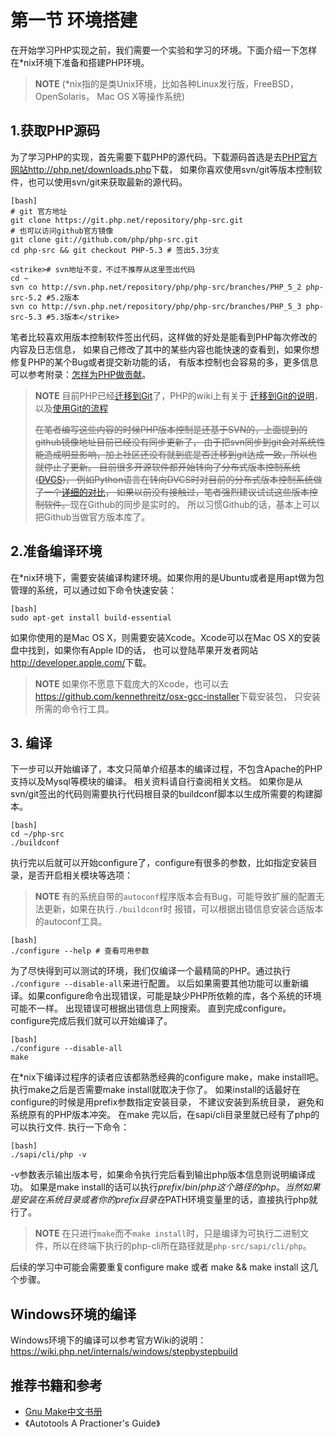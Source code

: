 # 第一节 环境搭建

在开始学习PHP实现之前，我们需要一个实验和学习的环境。下面介绍一下怎样在\*nix环境下准备和搭建PHP环境。

>**NOTE**
>(\*nix指的是类Unix环境，比如各种Linux发行版，FreeBSD， OpenSolaris， Mac OS X等操作系统)

## 1.获取PHP源码
为了学习PHP的实现，首先需要下载PHP的源代码。下载源码首选是去[PHP官方网站http://php.net/downloads.php](http://php.net/downloads.php)下载，
如果你喜欢使用svn/git等版本控制软件，也可以使用svn/git来获取最新的源代码。

	[bash]
	# git 官方地址
	git clone https://git.php.net/repository/php-src.git
	# 也可以访问github官方镜像
	git clone git://github.com/php/php-src.git
	cd php-src && git checkout PHP-5.3 # 签出5.3分支

	<strike># svn地址不变，不过不推荐从这里签出代码
	cd ~
	svn co http://svn.php.net/repository/php/php-src/branches/PHP_5_2 php-src-5.2 #5.2版本
	svn co http://svn.php.net/repository/php/php-src/branches/PHP_5_3 php-src-5.3 #5.3版本</strike>

笔者比较喜欢用版本控制软件签出代码，这样做的好处是能看到PHP每次修改的内容及日志信息，
如果自己修改了其中的某些内容也能快速的查看到，如果你想修复PHP的某个Bug或者提交新功能的话，
有版本控制也会容易的多，更多信息可以参考附录：[怎样为PHP做贡献][how-to-contribute]。

>**NOTE**
>目前PHP已经[迁移到Git](http://www.php.net/archive/2012.php#id2012-03-20-1)了，PHP的wiki上有关于
>[迁移到Git的说明](https://wiki.php.net/vcs/gitfaq)，以及[使用Git的流程](https://wiki.php.net/vcs/gitfaq)
>
><strike>在笔者编写这些内容的时候PHP版本控制是还基于SVN的，上面提到的github镜像地址目前已经没有同步更新了，
>由于把svn同步到git会对系统性能造成明显影响，加上社区还没有就到底是否迁移到git达成一致，所以也就停止了更新。
>目前很多开源软件都开始转向了分布式版本控制系统([DVCS](http://en.wikipedia.org/wiki/Distributed_revision_control))，
>例如Python语言在转向DVCS时对目前的分布式版本控制系统做了一个[详细的对比](http://www.python.org/dev/peps/pep-0374/)，
>如果以前没有接触过，笔者强烈建议试试这些版本控制软件。</strike>现在Github的同步是实时的。
>所以习惯Github的话，基本上可以把Github当做官方版本库了。

## 2.准备编译环境
在\*nix环境下，需要安装编译构建环境。如果你用的是Ubuntu或者是用apt做为包管理的系统，可以通过如下命令快速安装：

	[bash]
	sudo apt-get install build-essential

如果你使用的是Mac OS X，则需要安装Xcode。Xcode可以在Mac OS X的安装盘中找到，如果你有Apple ID的话，
也可以登陆苹果开发者网站<http://developer.apple.com/>下载。

>**NOTE**
>如果你不愿意下载庞大的Xcode，也可以去<https://github.com/kennethreitz/osx-gcc-installer>下载安装包，
>只安装所需的命令行工具。

## 3. 编译
下一步可以开始编译了，本文只简单介绍基本的编译过程，不包含Apache的PHP支持以及Mysql等模块的编译。
相关资料请自行查阅相关文档。
如果你是从svn/git签出的代码则需要执行代码根目录的buildconf脚本以生成所需要的构建脚本。

	[bash]
	cd ~/php-src
	./buildconf

执行完以后就可以开始configure了，configure有很多的参数，比如指定安装目录，是否开启相关模块等选项：

>**NOTE**
>有的系统自带的`autoconf`程序版本会有Bug，可能导致扩展的配置无法更新，如果在执行`./buildconf`时
>报错，可以根据出错信息安装合适版本的autoconf工具。
	
	[bash]
	./configure --help # 查看可用参数

为了尽快得到可以测试的环境，我们仅编译一个最精简的PHP。通过执行 `./configure --disable-all`来进行配置。
以后如果需要其他功能可以重新编译。如果configure命令出现错误，可能是缺少PHP所依赖的库，各个系统的环境可能不一样。
出现错误可根据出错信息上网搜索。 直到完成configure。configure完成后我们就可以开始编译了。 

	[bash]
    ./configure --disable-all
	make

在\*nix下编译过程序的读者应该都熟悉经典的configure make，make install吧。执行make之后是否需要make install就取决于你了。
如果install的话最好在configure的时候是用prefix参数指定安装目录， 不建议安装到系统目录， 避免和系统原有的PHP版本冲突。
在make 完以后，在sapi/cli目录里就已经有了php的可以执行文件. 执行一下命令：

	[bash]
	./sapi/cli/php -v

-v参数表示输出版本号，如果命令执行完后看到输出php版本信息则说明编译成功。
如果是make install的话可以执行$prefix/bin/php这个路径的php。
当然如果是安装在系统目录或者你的prefix目录在$PATH环境变量里的话，直接执行php就行了。

>**NOTE**
>在只进行``make``而不``make install``时，只是编译为可执行二进制文件，所以在终端下执行的php-cli所在路径就是``php-src/sapi/cli/php``。

后续的学习中可能会需要重复configure make 或者 make && make install 这几个步骤。

## Windows环境的编译
Windows环境下的编译可以参考官方Wiki的说明：<https://wiki.php.net/internals/windows/stepbystepbuild>

## 推荐书籍和参考
*  [Gnu Make中文书册](http://www.yayu.org/book/gnu_make/index.html)
* 《Autotools A Practioner's Guide》

[how-to-contribute]: ?p=D-how-to-contribute
